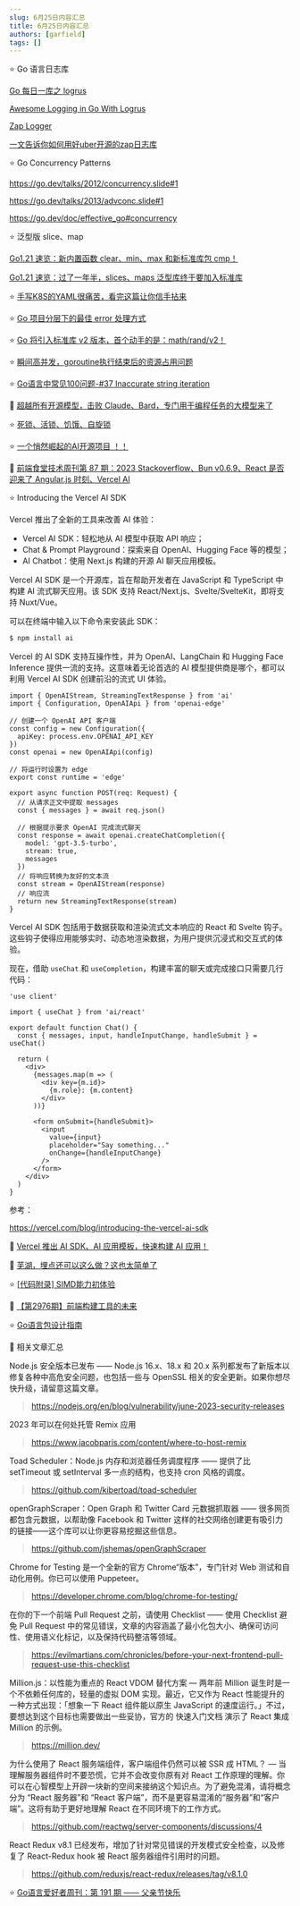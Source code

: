 ```yaml
---
slug: 6月25日内容汇总
title: 6月25日内容汇总
authors: [garfield]
tags: []
---
```


⭐️ Go 语言日志库

[Go 每日一库之 logrus](https://zhuanlan.zhihu.com/p/105759117)

[Awesome Logging in Go With Logrus](https://betterprogramming.pub/awesome-logging-in-go-with-logrus-70606a49f285)

[Zap Logger](https://www.topgoer.com/%E9%A1%B9%E7%9B%AE/log/ZapLogger.html)

[一文告诉你如何用好uber开源的zap日志库](https://tonybai.com/2021/07/14/uber-zap-advanced-usage/)

⭐️ Go Concurrency Patterns

https://go.dev/talks/2012/concurrency.slide#1

https://go.dev/talks/2013/advconc.slide#1

https://go.dev/doc/effective_go#concurrency

⭐️ 泛型版 slice、map

[Go1.21 速览：新内置函数 clear、min、max 和新标准库包 cmp！](https://mp.weixin.qq.com/s/MorBUrzpKFhssiZWLt4o6g)

[Go1.21 速览：过了一年半，slices、maps 泛型库终于要加入标准库](https://mp.weixin.qq.com/s/1NuBnk8_lxmTi9N0biLa2g)

⭐️ [手写K8S的YAML很痛苦，看完这篇让你信手拈来](https://juejin.cn/post/7247012543939657787)

⭐️ [Go 项目分层下的最佳 error 处理方式](https://mp.weixin.qq.com/s/SnaurQfXDVidrl_ihBQtDA)

⭐️ [Go 将引入标准库 v2 版本，首个动手的是：math/rand/v2！](https://mp.weixin.qq.com/s/b_TYBRIZ3-EORFYq1xRjyQ)

⭐️ [瞬间高并发，goroutine执行结束后的资源占用问题](https://mp.weixin.qq.com/s/iBo-j4990paKb3Pb7Xk-2w)

⭐️ [Go语言中常见100问题-#37 Inaccurate string iteration](https://mp.weixin.qq.com/s/m0WyJyd2JwQfX1SP2H-jrA)

📒 [超越所有开源模型，击败 Claude、Bard，专门用于编程任务的大模型来了](https://mp.weixin.qq.com/s/WGv0geWzSdO7p0LWOvVZnw)

⭐️ [死锁、活锁、饥饿、自旋锁](https://mp.weixin.qq.com/s/G2flIpgksqLVJUMTYj2l8Q)

⭐️ [一个悄然崛起的AI开源项目 ！！](https://mp.weixin.qq.com/s/y1PUDUaQjHqKQxI5K8vGmA)

📒 [前端食堂技术周刊第 87 期：2023 Stackoverflow、Bun v0.6.9、React 是否迎来了 Angular.js 时刻、Vercel AI](https://juejin.cn/post/7246224746005463096)

⭐️ Introducing the Vercel AI SDK

Vercel 推出了全新的工具来改善 AI 体验：

- Vercel AI SDK：轻松地从 AI 模型中获取 API 响应；
- Chat & Prompt Playground：探索来自 OpenAI、Hugging Face 等的模型；
- AI Chatbot：使用 Next.js 构建的开源 AI 聊天应用模板。

Vercel AI SDK 是一个开源库，旨在帮助开发者在 JavaScript 和 TypeScript 中构建 AI 流式聊天应用。该 SDK 支持 React/Next.js、Svelte/SvelteKit，即将支持 Nuxt/Vue。

可以在终端中输入以下命令来安装此 SDK：

```bash
$ npm install ai
```

Vercel 的 AI SDK 支持互操作性，并为 OpenAI、LangChain 和 Hugging Face Inference 提供一流的支持。这意味着无论首选的 AI 模型提供商是哪个，都可以利用 Vercel AI SDK 创建前沿的流式 UI 体验。

```tsx
import { OpenAIStream, StreamingTextResponse } from 'ai'
import { Configuration, OpenAIApi } from 'openai-edge'

// 创建一个 OpenAI API 客户端
const config = new Configuration({
  apiKey: process.env.OPENAI_API_KEY
})
const openai = new OpenAIApi(config)

// 将运行时设置为 edge
export const runtime = 'edge'

export async function POST(req: Request) {
  // 从请求正文中提取 messages
  const { messages } = await req.json()

  // 根据提示要求 OpenAI 完成流式聊天
  const response = await openai.createChatCompletion({
    model: 'gpt-3.5-turbo',
    stream: true,
    messages
  })
  // 将响应转换为友好的文本流
  const stream = OpenAIStream(response)
  // 响应流
  return new StreamingTextResponse(stream)
}
```

Vercel AI SDK 包括用于数据获取和渲染流式文本响应的 React 和 Svelte 钩子。这些钩子使得应用能够实时、动态地渲染数据，为用户提供沉浸式和交互式的体验。

现在，借助 `useChat` 和 `useCompletion`，构建丰富的聊天或完成接口只需要几行代码：

```tsx
'use client'

import { useChat } from 'ai/react'

export default function Chat() {
  const { messages, input, handleInputChange, handleSubmit } = useChat()

  return (
    <div>
      {messages.map(m => (
        <div key={m.id}>
          {m.role}: {m.content}
        </div>
      ))}

      <form onSubmit={handleSubmit}>
        <input
          value={input}
          placeholder="Say something..."
          onChange={handleInputChange}
        />
      </form>
    </div>
  )
}
```

参考：

https://vercel.com/blog/introducing-the-vercel-ai-sdk

📒 [Vercel 推出 AI SDK、AI 应用模板，快速构建 AI 应用！](https://mp.weixin.qq.com/s/syV0qUsfEPWzcGlxPhN4OQ)

📒 [芜湖，埋点还可以这么做？这也太简单了](https://mp.weixin.qq.com/s/UcnPwawFAd85wdKwO4XSVA)

⭐️ [\[代码附录\] SIMD能力初体验](https://mp.weixin.qq.com/s/q-keuybJ2d-QMXWoPpSbPA)

📒 [【第2976期】前端构建工具的未来](https://mp.weixin.qq.com/s/Mcr_kYVIEmpdm_NzpC4ZcA)

⭐️ [Go语言包设计指南](https://mp.weixin.qq.com/s/_xA6bhKTm543i3QV8EZMSg)

📒 相关文章汇总

Node.js 安全版本已发布 —— Node.js 16.x、18.x 和 20.x 系列都发布了新版本以修复各种中高危安全问题，也包括一些与 OpenSSL 相关的安全更新。如果你想尽快升级，请留意这篇文章。

> https://nodejs.org/en/blog/vulnerability/june-2023-security-releases

2023 年可以在何处托管 Remix 应用

> https://www.jacobparis.com/content/where-to-host-remix

Toad Scheduler：Node.js 内存和浏览器任务调度程序 —— 提供了比 setTimeout 或 setInterval 多一点的结构，也支持 cron 风格的调度。

> https://github.com/kibertoad/toad-scheduler

openGraphScraper：Open Graph 和 Twitter Card 元数据抓取器 —— 很多网页都包含元数据，以帮助像 Facebook 和 Twitter 这样的社交网络创建更有吸引力的链接——这个库可以让你更容易挖掘这些信息。

> https://github.com/jshemas/openGraphScraper

Chrome for Testing 是一个全新的官方 Chrome“版本”，专门针对 Web 测试和自动化用例。你已可以使用 Puppeteer。

> https://developer.chrome.com/blog/chrome-for-testing/

在你的下一个前端 Pull Request 之前，请使用 Checklist —— 使用 Checklist 避免 Pull Request 中的常见错误，文章的内容涵盖了最小化包大小、确保可访问性、使用语义化标记，以及保持代码整洁等领域。

> https://evilmartians.com/chronicles/before-your-next-frontend-pull-request-use-this-checklist

Million.js：以性能为重点的 React VDOM 替代方案 — 两年前 Million 诞生时是一个不依赖任何库的，轻量的虚拟 DOM 实现。最近，它又作为 React 性能提升的一种方式出现：「想象一下 React 组件能以原生 JavaScript 的速度运行。」不过，要想达到这个目标也需要做出一些妥协，官方的 快速入门文档 演示了 React 集成 Million 的示例。

> https://million.dev/

为什么使用了 React 服务端组件，客户端组件仍然可以被 SSR 成 HTML？ — 当理解服务器组件时不要恐慌，它并不会改变你原有对 React 工作原理的理解。你可以在心智模型上开辟一块新的空间来接纳这个知识点。为了避免混淆，请将概念分为 “React 服务器”和 “React 客户端”，而不是更容易混淆的“服务器”和“客户端”。这将有助于更好地理解 React 在不同环境下的工作方式。

> https://github.com/reactwg/server-components/discussions/4

React Redux v8.1 已经发布，增加了针对常见错误的开发模式安全检查，以及修复了 React-Redux hook 被 React 服务器组件引用时的问题。

> https://github.com/reduxjs/react-redux/releases/tag/v8.1.0

⭐️ [Go语言爱好者周刊：第 191 期 —— 父亲节快乐](https://mp.weixin.qq.com/s/NCe4KP1JiA8whcg2w_Vgxw)
